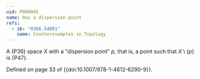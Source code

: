 ```yaml
---
uid: P000045
name: Has a dispersion point
refs:
  - zb: "0386.54001"
    name: Counterexamples in Topology
---
```


A {P36} space $X$ with a "dispersion point" $p$, that is,
a point such that $X \setminus \{p\}$ is {P47}.

Defined on page 33 of {{doi:10.1007/978-1-4612-6290-9}}.
